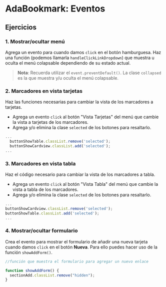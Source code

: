 # AdaBookmark: Eventos

## Ejercicios

### 1. Mostrar/ocultar menú

Agrega un evento para cuando damos `click` en el botón hamburguesa. Haz una función (podemos llamarla `handleClickLinkDropdown`) que muestra u oculta el menú colapsable dependiendo de su estado actual.

> **Nota**:
> Recuerda utilizar el `event.preventDefault()`.
> La clase `collapsed` es la que muestra y/u oculta el menú colapsable.

### 2. Marcadores en vista tarjetas

Haz las funciones necesarias para cambiar la vista de los marcadores a tarjetas.

- Agrega un evento `click` al botón "Vista Tarjetas" del menú que cambie la vista a tarjetas de los marcadores.
- Agrega y/o elimina la clase `selected` de los botones para resaltarlo.

```js
...
  buttonShowTable.classList.remove('selected');
  buttonShowCardview.classList.add('selected');
...
```

### 3. Marcadores en vista tabla

Haz el código necesario para cambiar la vista de los marcadores a tabla.

- Agrega un evento `click` al botón "Vista Tabla" del menú que cambie la vista a tabla de los marcadores.
- Agrega y/o elimina la clase `selected` de los botones para resaltarlo.

```js
...
buttonShowCardview.classList.remove('selected');
buttonShowTable.classList.add('selected');
...
```

### 4. Mostrar/ocultar formulario

Crea el evento para mostrar el formulario de añadir una nueva tarjeta cuando damos `click` en el botón **Nueva**. Para ello puedes hacer uso de la función `showAddForm()`.

```js
//función que muestra el formulario para agregar un nuevo enlace

function showAddForm() {
  sectionAdd.classList.remove("hidden");
}
```
